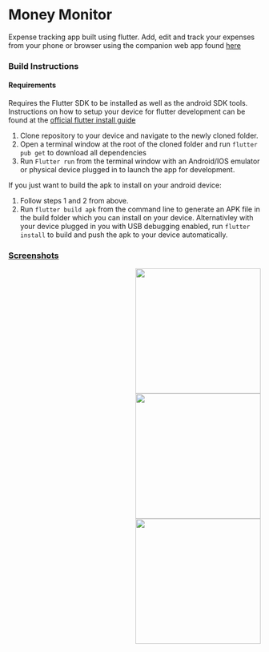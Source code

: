 # Money Monitor

Expense tracking app built using flutter. Add, edit and track your expenses from your phone or browser using the companion web app found [here](https://moneymonitor-al.herokuapp.com/)

### Build Instructions

#### Requirements
Requires the Flutter SDK to be installed as well as the android SDK tools. Instructions on how to setup your device for flutter development can be found at the [official flutter install guide](https://flutter.dev/docs/get-started/install)

1) Clone repository to your device and navigate to the newly cloned folder.
2) Open a terminal window at the root of the cloned folder and run `flutter pub get` to download all dependencies 
3) Run `Flutter run` from the terminal window with an Android/IOS emulator or physical device plugged in to launch the app for development.

If you just want to build the apk to install on your android device:
1) Follow steps 1 and 2 from above.
2) Run `flutter build apk` from the command line to generate an APK file in the build folder which you can install on your device. Alternativley with your device plugged in you with USB debugging enabled, run `flutter install` to build and push the apk to your device automatically.

### [Screenshots](https://imgur.com/a/9Xa4E14)
<img align="right" src="https://imgur.com/22aExh8.png" width="250">
<img align="right" src="https://imgur.com/3EyEGKQ.png" width="250">
<img align="right" src="https://imgur.com/jYOfp4J.png" width="250">
